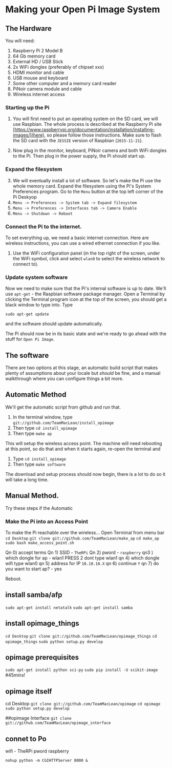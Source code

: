 # Making your Open Pi Image System

## The Hardware

You will need:

1.  Raspberry Pi 2 Model B
2.  64 Gb memory card
3.  External HD / USB Stick
4.  2x WiFi dongles (preferably of chipset xxx)
5.  HDMI monitor and cable
6.  USB mouse and keyboard
7.  Some other computer and a memory card reader
8.  PiNoir camera module and cable
9.  Wireless internet access

### Starting up the Pi

1.  You will first need to put an operating system on the SD card, we will use Raspbian. The whole process is described at the Raspberry Pi site [https://www.raspberrypi.org/documentation/installation/installing-images/](here), so please follow those instructions. Make sure to flash the SD card with the `JESSIE` version of Raspbian (`2015-11-21`).

2.  Now plug in the monitor, keyboard, PiNoir camera and both WiFi dongles to the Pi. Then plug in the power supply, the Pi should start up.

### Expand the filesystem

3. We will eventually install a lot of software. So let's make the Pi use the whole memory card. Expand the filesystem using the Pi's System Preferences program.
Go to the `Menu` button at the top left corner of the Pi Deskyop
  1.  `Menu -> Preferences -> System tab -> Expand filesystem`
  2.  `Menu -> Preferences -> Interfaces tab -> Camera Enable`
  3.  `Menu -> Shutdown -> Reboot`

### Connect the Pi to the internet.

To set everything up, we need a basic internet connection. Here are wireless instructions, you can use a wired ethernet connection if you like.

1.  Use the WiFi configuration panel (in the top right of the screen, under the WiFi symbol, click and select `wlan0` to select the wireless network to connect to).

### Update system software

Now we need to make sure that the Pi's internal software is up to date. We'll use `apt-get` - the Raspbian software package manager. Open a Terminal by clicking the Terminal program icon at the top of the screen, you should get a black window to type into. Type  

  `sudo apt-get update`

and the software should update automatically.

The Pi should now be in its basic state and we're ready to go ahead with the stuff for `Open Pi Image`.

## The software
There are two options at this stage, an automatic build script that makes plenty of assumptions about your locale but _should_ be fine, and a manual walkthrough where you can configure things a bit more.

## Automatic Method

We'll get the automatic script from github and run that.

1.  In the terminal window, type `git://github.com/TeamMacLean/install_opimage`
2.  Then type `cd install_opimage`
3.  Then type `make ap`

This will setup the wireless access point. The machine will need rebooting at this point, so do that and when it starts again, re-open the terminal and

1.  Type `cd install_opimage`
2.  Then type `make software`

The  download and setup process should now begin, there is a lot to do so it will take a long time.


## Manual Method.
Try these steps if the Automatic
### Make the Pi into an Access Point

To make the Pi reachable over the wireless...
Open Terminal from menu bar
`cd Desktop`
`git clone git://github.com/TeamMacLean/make_ap`
`cd make_ap`
`sudo bash make_access_point.sh`

Qn 0) accept terms
Qn 1) SSID - `TheRPi`
Qn 2) pword - `raspberry`
qn3 ) which dongle for ap - wlan1 PRESS 2 dont type wlan1
qn 4) which dongle wifi type wlan0
qn 5) address for IP `10.10.10.X`
qn 6) continue `Y`
qn 7) do you want to start ap? - yes

Reboot.

## install samba/afp

`sudo apt-get install netatalk`
`sudo apt-get install samba`

## install opimage_things
`cd Desktop`
`git clone git://github.com/TeamMacLean/opimage_things`
`cd opimage_things`
`sudo python setup.py develop`

## opimage prerequisites
`sudo apt-get install python sci-py`
`sudo pip install -U scikit-image` #45mins!

## opimage itself
cd Desktop
`git clone git://github.com/TeamMacLean/opimage`
`cd opimage`
`sudo python setup.py develop`


##opimage Interface
`git clone git://github.com/TeamMacLean/opimage_interface`

## connet to Po
wifi - TheRPi pword raspberry

`nohup python -m CGIHTTPServer 8000 &`
